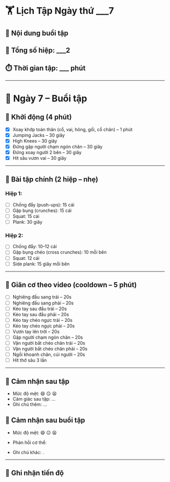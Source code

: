 # 🏋️ Lịch Tập Ngày thứ ___7
## 📌 Nội dung buổi tập

## 🔁 Tổng số hiệp: ___2

## ⏱️ Thời gian tập: ___ phút

---
# 📅 Ngày 7 – Buổi tập

## 🔄 Khởi động (4 phút)
- [x] Xoay khớp toàn thân (cổ, vai, hông, gối, cổ chân) – 1 phút  
- [x] Jumping Jacks – 30 giây  
- [x] High Knees – 30 giây  
- [x] Đứng gập người chạm ngón chân – 30 giây  
- [x] Đứng xoay người 2 bên – 30 giây  
- [x] Hít sâu vươn vai – 30 giây  

---

## 💪 Bài tập chính (2 hiệp – nhẹ)

### Hiệp 1:
- [ ] Chống đẩy (push-ups): 15 cái  
- [ ] Gập bụng (crunches): 15 cái  
- [ ] Squat: 15 cái  
- [ ] Plank: 30 giây  

### Hiệp 2:
- [ ] Chống đẩy: 10–12 cái  
- [ ] Gập bụng chéo (cross crunches): 10 mỗi bên  
- [ ] Squat: 12 cái  
- [ ] Side plank: 15 giây mỗi bên  

---

## 🧘 Giãn cơ theo video (cooldown – 5 phút)
- [ ] Nghiêng đầu sang trái – 20s  
- [ ] Nghiêng đầu sang phải – 20s  
- [ ] Kéo tay sau đầu trái – 20s  
- [ ] Kéo tay sau đầu phải – 20s  
- [ ] Kéo tay chéo ngực trái – 20s  
- [ ] Kéo tay chéo ngực phải – 20s  
- [ ] Vươn tay lên trời – 20s  
- [ ] Gập người chạm ngón chân – 20s  
- [ ] Vặn người bắt chéo chân trái – 20s  
- [ ] Vặn người bắt chéo chân phải – 20s  
- [ ] Ngồi khoanh chân, cúi người – 20s  
- [ ] Hít thở sâu 3 lần  

---

## 📓 Cảm nhận sau tập
- Mức độ mệt: 😄 😐 😫  
- Cảm giác sau tập: ...  
- Ghi chú thêm: ...

## 📓 Cảm nhận sau buổi tập

- Mức độ mệt: 😄 😐 😫 
    
- Phản hồi cơ thể: 
    
- Ghi chú khác: .
    

---

## 🎯 Ghi nhận tiến độ